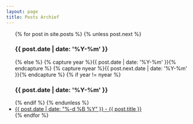 ```yaml
---
layout: page
title: Posts Archief
---
```


<ul>
{% for post in site.posts %}
{% unless post.next %}
<h3> {{ post.date | date: '%Y-%m' }}</h3>
{% else %}
{% capture year %}{{ post.date | date: '%Y-%m' }}{% endcapture %}
{% capture nyear %}{{ post.next.date | date: '%Y-%m' }}{% endcapture %}
{% if year != nyear %}
<h3> {{ post.date | date: '%Y-%m' }}</h3>
{% endif %}
{% endunless %}
<li> <a href="{{site.url}}{{ post.url }}">{{ post.date | date: "%-d %B %Y" }} - {{ post.title }}</a></li>
{% endfor %}
</ul>